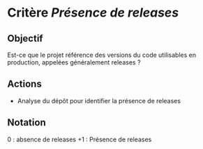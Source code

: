 # Critère *Présence de releases*

## Objectif
Est-ce que le projet référence des versions du code utilisables en production, appelées généralement releases ? 

## Actions
- Analyse du dépôt pour identifier la présence de releases 

## Notation
0 : absence de releases
+1 : Présence de releases
